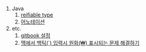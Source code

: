 1. Java
    1. [reifiable type](/java/reifiable-type.md)  
    2. [어노테이션](/java/annotation.md)  
2. etc.
    1. [gitbook 설정](/etc/gitbook-config.md)  
    2. [맥에서 백틱(`) 입력시 원화(₩) 표시되는 문제 해결하기](/etc/mac-os-typing-backtick.md)  